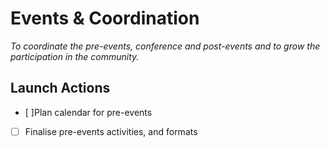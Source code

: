 
# Events & Coordination

_To coordinate the pre-events, conference and post-events and to grow the participation in the community._

## Launch Actions

* [ ]Plan calendar for pre-events  
* [ ] Finalise pre-events activities, and formats 